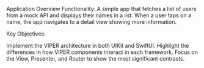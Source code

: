 Application Overview
Functionality: A simple app that fetches a list of users from a mock API and displays their names in a list. When a user taps on a name, the app navigates to a detail view showing more information.

Key Objectives:

Implement the VIPER architecture in both UIKit and SwiftUI.
Highlight the differences in how VIPER components interact in each framework.
Focus on the View, Presenter, and Router to show the most significant contrasts.
